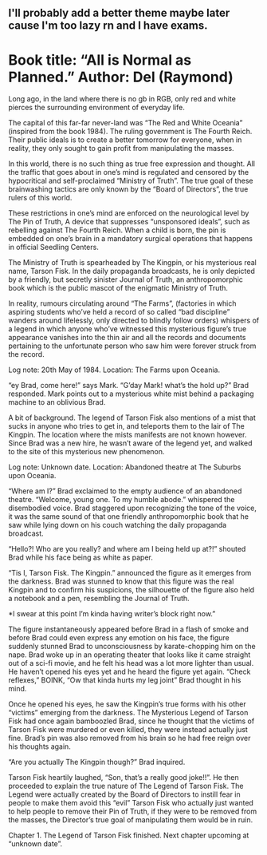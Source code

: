 
## I'll probably add a better theme maybe later cause I'm too lazy rn and I have exams.
# Book title: “All is Normal as Planned.” Author: Del (Raymond)

Long ago, in the land where there is no gb in RGB, only red and white pierces the surrounding environment of everyday life.

The capital of this far-far never-land was “The Red and White Oceania” (inspired from the book 1984). The ruling government is The Fourth Reich. Their public ideals is to create a better tomorrow for everyone, when in reality, they only sought to gain profit from manipulating the masses.

In this world, there is no such thing as true free expression and thought. All the traffic that goes about in one’s mind is regulated and censored by the hypocritical and self-proclaimed “Ministry of Truth”. The true goal of these brainwashing tactics are only known by the “Board of Directors”, the true rulers of this world. 

These restrictions in one’s mind are enforced on the neurological level by The Pin of Truth, A device that suppresses “unsponsored ideals”, such as rebelling against The Fourth Reich. When a child is born, the pin is embedded on one’s brain in a mandatory surgical operations that happens in official Seedling Centers.

The Ministry of Truth is spearheaded by The Kingpin, or his mysterious real name, Tarson Fisk.
In the daily propaganda broadcasts, he is only depicted by a friendly, but secretly sinister Journal of Truth, an anthropomorphic book which is the public mascot of the enigmatic Ministry of Truth.

In reality, rumours circulating around “The Farms”, (factories in which aspiring students who’ve held a record of so called “bad discipline” wanders around lifelessly, only directed to blindly follow orders) whispers of a legend in which anyone who’ve witnessed this mysterious figure’s true appearance vanishes into the thin air and all the records and documents pertaining to the unfortunate person who saw him were forever struck from the record.

Log note: 20th May of 1984.
Location: The Farms upon Oceania.

“ey Brad, come here!” says Mark.
“G’day Mark! what’s the hold up?” Brad responded.
Mark points out to a mysterious white mist behind a packaging machine to an oblivious Brad.

A bit of background. The legend of Tarson Fisk also mentions of a mist that sucks in anyone who tries to get in, and teleports them to the lair of The Kingpin. The location where the mists manifests are not known however. Since Brad was a new hire, he wasn’t aware of the legend yet, and walked to the site of this mysterious new phenomenon.

Log note: Unknown date.
Location: Abandoned theatre at The Suburbs upon Oceania.

“Where am I?” Brad exclaimed to the empty audience of an abandoned theatre.
“Welcome, young one. To my humble abode.” whispered the disembodied voice.
Brad staggered upon recognizing the tone of the voice, it was the same sound of that one friendly anthropomorphic book that he saw while lying down on his couch watching the daily propaganda broadcast.

“Hello?! Who are you really? and where am I being held up at?!” shouted Brad while his face being as white as paper.

“Tis I, Tarson Fisk. The Kingpin.” announced the figure as it emerges from the darkness.
Brad was stunned to know that this figure was the real Kingpin and to confirm his suspicions, the silhouette of the figure also held a notebook and a pen, resembling the Journal of Truth.

*I swear at this point I’m kinda having writer’s block right now.”

The figure instantaneously appeared before Brad in a flash of smoke and before Brad could even express any emotion on his face, the figure suddenly stunned Brad to unconsciousness by karate-chopping him on the nape.
Brad woke up in an operating theater that looks like it came straight out of a sci-fi movie, and he felt his head was a lot more lighter than usual.
He haven’t opened his eyes yet and he heard the figure yet again. “Check reflexes,” BOINK, “Ow that kinda hurts my leg joint” Brad thought in his mind.

Once he opened his eyes, he saw the Kingpin’s true forms with his other “victims” emerging from the darkness. The Mysterious Legend of Tarson Fisk had once again bamboozled Brad, since he thought that the victims of Tarson Fisk were murdered or even killed, they were instead actually just fine. Brad’s pin was also removed from his brain so he had free reign over his thoughts again.

“Are you actually The Kingpin though?” Brad inquired.

Tarson Fisk heartily laughed, “Son, that’s a really good joke!!”. He then proceeded to explain the true nature of The Legend of Tarson Fisk.
The Legend were actually created by the Board of Directors to instill fear in people to make them avoid this “evil” Tarson Fisk who actually just wanted to help people to remove their Pin of Truth, if they were to be removed from the masses, the Director’s true goal of manipulating them would be in ruin.


Chapter 1. The Legend of Tarson Fisk finished. Next chapter upcoming at “unknown date”.



